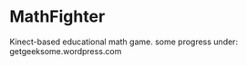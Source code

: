 MathFighter
===========
Kinect-based educational math game.
some progress under: getgeeksome.wordpress.com